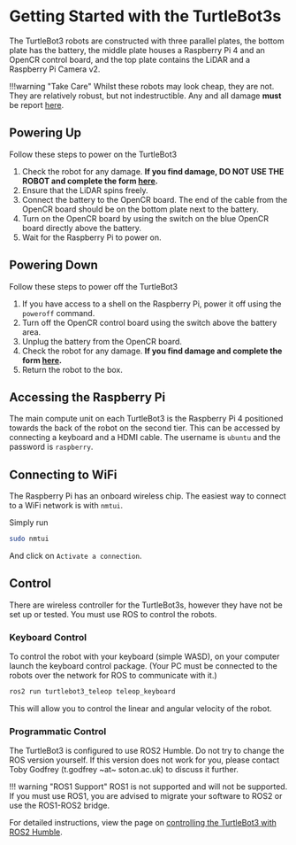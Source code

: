 # Getting Started with the TurtleBot3s

The TurtleBot3 robots are constructed with three parallel plates, the bottom plate has the battery, the middle plate houses a Raspberry Pi 4 and an OpenCR control board, and the top plate contains the LiDAR and a Raspberry Pi Camera v2.

!!!warning "Take Care"
    Whilst these robots may look cheap, they are not. They are relatively robust, but not indestructible. Any and all damage **must** be report [here](https://forms.office.com/e/gP7mZcBhfr).

## Powering Up

Follow these steps to power on the TurtleBot3

1. Check the robot for any damage. **If you find damage, DO NOT USE THE ROBOT and complete the form [here](https://forms.office.com/e/gP7mZcBhfr).**
2. Ensure that the LiDAR spins freely.
3. Connect the battery to the OpenCR board. The end of the cable from the OpenCR board should be on the bottom plate next to the battery.
4. Turn on the OpenCR board by using the switch on the blue OpenCR board directly above the battery.
5. Wait for the Raspberry Pi to power on.

## Powering Down

Follow these steps to power off the TurtleBot3

1. If you have access to a shell on the Raspberry Pi, power it off using the `poweroff` command.
2. Turn off the OpenCR control board using the switch above the battery area.
3. Unplug the battery from the OpenCR board.
4. Check the robot for any damage. **If you find damage and complete the form [here](https://forms.office.com/e/gP7mZcBhfr).**
5. Return the robot to the box.

## Accessing the Raspberry Pi

The main compute unit on each TurtleBot3 is the Raspberry Pi 4 positioned towards the back of the robot on the second tier. This can be accessed by connecting a keyboard and a HDMI cable. The username is `ubuntu` and the password is `raspberry`.

## Connecting to WiFi

The Raspberry Pi has an onboard wireless chip. The easiest way to connect to a WiFi network is with `nmtui`.

Simply run

```bash
sudo nmtui
```

And click on `Activate a connection`.

## Control

There are wireless controller for the TurtleBot3s, however they have not be set up or tested. You must use ROS to control the robots.

### Keyboard Control

To control the robot with your keyboard (simple WASD), on your computer launch the keyboard control package. (Your PC must be connected to the robots over the network for ROS to communicate with it.)

```bash
ros2 run turtlebot3_teleop teleop_keyboard
```

This will allow you to control the linear and angular velocity of the robot.

### Programmatic Control

The TurtleBot3 is configured to use ROS2 Humble. Do not try to change the ROS version yourself. If this version does not work for you, please contact Toby Godfrey (t.godfrey ~at~ soton.ac.uk) to discuss it further.

!!! warning "ROS1 Support"
    ROS1 is not supported and will not be supported. If you must use ROS1, you are advised to migrate your software to ROS2 or use the ROS1-ROS2 bridge.

For detailed instructions, view the page on [controlling the TurtleBot3 with ROS2 Humble](ros_control.md).
